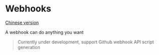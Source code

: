 # Webhooks

[Chinese version](/README_cn.md)

A webhook can do anything you want

> Currently under development, support Github webhook API script generation

